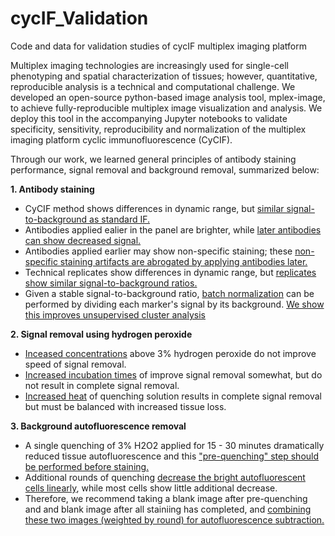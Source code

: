 # cycIF_Validation
Code and data for validation studies of cycIF multiplex imaging platform

Multiplex imaging technologies are increasingly used for single-cell phenotyping and spatial characterization of tissues; however, quantitative, reproducible analysis is a technical and computational challenge. We developed an open-source python-based image analysis tool, mplex-image, to achieve fully-reproducible multiplex image visualization and analysis. We deploy this tool in the accompanying Jupyter notebooks to validate specificity, sensitivity, reproducibility and normalization of the multiplex imaging platform cyclic immunofluorescence (CyCIF). 

Through our work, we learned general principles of antibody staining performance, signal removal and background removal, summarized below:

**1. Antibody staining**
 - CyCIF method shows differences in dynamic range, but [similar signal-to-background as standard IF.](https://github.com/engjen/cycIF_Validation/blob/master/Fig1_SinglevsCyclic_analysis_44290.ipynb)
 - Antibodies applied ealier in the panel are brighter, while [later antibodies can show decreased signal.](https://github.com/engjen/cycIF_Validation/blob/master/Fig2_EarlyvsLate_K157_analysis.ipynb)
 - Antibodies applied earlier may show non-specific staining; these [non-specific staining artifacts  are abrogated by applying antibodies later.](https://github.com/engjen/cycIF_Validation/blob/master/Fig2_OrderOptimization_K154vsK175_analysis.ipynb)
 - Technical replicates show differences in dynamic range, but [replicates show similar signal-to-background ratios.](https://github.com/engjen/cycIF_Validation/blob/master/Fig3_TMAReplicates_analysis.ipynb)
 - Given a stable signal-to-background ratio, [batch normalization](https://github.com/engjen/cycIF_Validation/blob/master/Fig3_Normalize_JE-TMA-reps_cluster_analysis.ipynb) can be performed by dividing each marker's signal by its background. [We show this improves unsupervised cluster analysis](https://github.com/engjen/cycIF_Validation/blob/master/Fig3_Normalize_JE-TMA-reps_plot.ipynb)
 
 **2. Signal removal using hydrogen peroxide**
 - [Inceased concentrations](https://github.com/engjen/cycIF_Validation/blob/master/Fig2_Quenching_analysis.ipynb) above 3% hydrogen peroxide do not improve speed of signal removal.
 - [Increased incubation times](https://github.com/engjen/cycIF_Validation/blob/master/Fig2_Quenching_analysis.ipynb) of improve signal removal somewhat, but do not result in complete signal removal.
 - [Increased heat](https://github.com/engjen/cycIF_Validation/blob/master/Fig2_Quenching_analysis.ipynb) of quenching solution results in complete signal removal but must be balanced with increased tissue loss.
 
 **3. Background autofluorescence removal**
 - A single quenching of 3% H2O2 applied for 15 - 30 minutes dramatically reduced tissue autofluorescence and this ["pre-quenching" step should be performed before staining.](https://github.com/engjen/cycIF_Validation/blob/master/Fig2_Quenching_Single_Cell.ipynb)
 - Additional rounds of quenching [decrease the bright autofluorescent cells linearly](https://github.com/engjen/cycIF_Validation/blob/master/Fig2_Quenching_Single_Cell.ipynb), while most cells show little additional decrease.
 - Therefore, we recommend taking a blank image after pre-quenching and and blank image after all stainiing has completed, and [combining these two images (weighted by round) for autofluorescence subtraction.](https://github.com/engjen/cycIF_Validation/blob/master/Fig2_44290-146_subtractAF_scale_by_round.ipynb)
